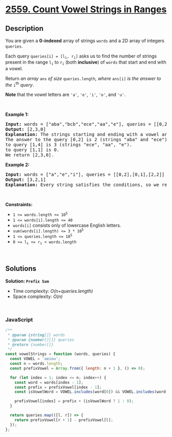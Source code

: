 # [2559. Count Vowel Strings in Ranges](https://leetcode.com/problems/count-vowel-strings-in-ranges)

## Description

<div class="elfjS" data-track-load="description_content"><p>You are given a <strong>0-indexed</strong> array of strings <code>words</code> and a 2D array of integers <code>queries</code>.</p>

<p>Each query <code>queries[i] = [l<sub>i</sub>, r<sub>i</sub>]</code> asks us to find the number of strings present in the range <code>l<sub>i</sub></code> to <code>r<sub>i</sub></code> (both <strong>inclusive</strong>) of <code>words</code> that start and end with a vowel.</p>

<p>Return <em>an array </em><code>ans</code><em> of size </em><code>queries.length</code><em>, where </em><code>ans[i]</code><em> is the answer to the </em><code>i</code><sup>th</sup><em> query</em>.</p>

<p><strong>Note</strong> that the vowel letters are <code>'a'</code>, <code>'e'</code>, <code>'i'</code>, <code>'o'</code>, and <code>'u'</code>.</p>

<p>&nbsp;</p>
<p><strong class="example">Example 1:</strong></p>

<pre><strong>Input:</strong> words = ["aba","bcb","ece","aa","e"], queries = [[0,2],[1,4],[1,1]]
<strong>Output:</strong> [2,3,0]
<strong>Explanation:</strong> The strings starting and ending with a vowel are "aba", "ece", "aa" and "e".
The answer to the query [0,2] is 2 (strings "aba" and "ece").
to query [1,4] is 3 (strings "ece", "aa", "e").
to query [1,1] is 0.
We return [2,3,0].
</pre>

<p><strong class="example">Example 2:</strong></p>

<pre><strong>Input:</strong> words = ["a","e","i"], queries = [[0,2],[0,1],[2,2]]
<strong>Output:</strong> [3,2,1]
<strong>Explanation:</strong> Every string satisfies the conditions, so we return [3,2,1].</pre>

<p>&nbsp;</p>
<p><strong>Constraints:</strong></p>

<ul>
	<li><code>1 &lt;= words.length &lt;= 10<sup>5</sup></code></li>
	<li><code>1 &lt;= words[i].length &lt;= 40</code></li>
	<li><code>words[i]</code> consists only of lowercase English letters.</li>
	<li><code>sum(words[i].length) &lt;= 3 * 10<sup>5</sup></code></li>
	<li><code>1 &lt;= queries.length &lt;= 10<sup>5</sup></code></li>
	<li><code>0 &lt;= l<sub>i</sub> &lt;= r<sub>i</sub> &lt;&nbsp;words.length</code></li>
</ul>
</div>

<p>&nbsp;</p>

## Solutions

**Solution: `Prefix Sum`**

- Time complexity: <em>O(n+queries.length)</em>
- Space complexity: <em>O(n)</em>

<p>&nbsp;</p>

### **JavaScript**

```js
/**
 * @param {string[]} words
 * @param {number[][]} queries
 * @return {number[]}
 */
const vowelStrings = function (words, queries) {
  const VOWEL = 'aeiou';
  const n = words.length;
  const prefixVowel = Array.from({ length: n + 1 }, () => 0);

  for (let index = 1; index <= n; index++) {
    const word = words[index - 1];
    const prefix = prefixVowel[index - 1];
    const isVowelWord = VOWEL.includes(word[0]) && VOWEL.includes(word.at(-1));

    prefixVowel[index] = prefix + (isVowelWord ? 1 : 0);
  }

  return queries.map(([l, r]) => {
    return prefixVowel[r + 1] - prefixVowel[l];
  });
};
```
